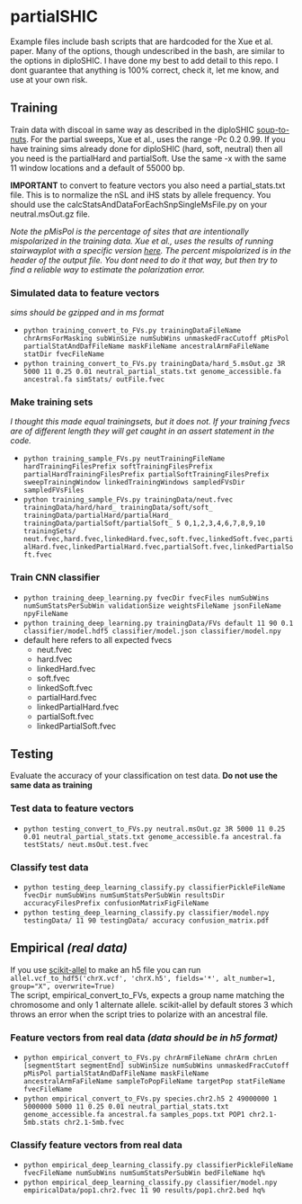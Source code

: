 # partialSHIC

Example files include bash scripts that are hardcoded for the Xue et al. paper. Many of the options, though undescribed in the bash, are similar to the options in diploSHIC. I have done my best to add detail to this repo. I dont guarantee that anything is 100% correct, check it, let me know, and use at your own risk.

## Training
Train data with discoal in same way as described in the diploSHIC [soup-to-nuts](https://github.com/kr-colab/diploSHIC/wiki/A-soup-to-nuts-example). For the partial sweeps, Xue et al., uses the range -Pc 0.2 0.99. If you have training sims already done for diploSHIC (hard, soft, neutral) then all you need is the partialHard and partialSoft. Use the same -x with the same 11 window locations and a default of 55000 bp.   

**IMPORTANT** to convert to feature vectors you also need a partial_stats.txt file. This is to normalize the nSL and iHS stats by allele frequency. You should use the calcStatsAndDataForEachSnpSingleMsFile.py on your neutral.msOut.gz file.  

*Note the pMisPol is the percentage of sites that are intentionally mispolarized in the training data. Xue et al., uses the results of running stairwayplot with a specific version [here](https://github.com/kr-colab/stairwayPlotMisorient). The percent mispolarized is in the header of the output file. You dont need to do it that way, but then try to find a reliable way to estimate the polarization error.*

### Simulated data to feature vectors  
 *sims should be gzipped and in ms format*  
 * `python training_convert_to_FVs.py trainingDataFileName chrArmsForMasking subWinSize numSubWins unmaskedFracCutoff pMisPol partialStatAndDafFileName maskFileName ancestralArmFaFileName statDir fvecFileName`
 * `python training_convert_to_FVs.py trainingData/hard_5.msOut.gz 3R 5000 11 0.25 0.01 neutral_partial_stats.txt genome_accessible.fa ancestral.fa simStats/ outFile.fvec`  

### Make training sets 
*I thought this made equal trainingsets, but it does not. If your training fvecs are of different length they will get caught in an assert statement in the code.*
 * `python training_sample_FVs.py neutTrainingFileName hardTrainingFilesPrefix softTrainingFilesPrefix partialHardTrainingFilesPrefix partialSoftTrainingFilesPrefix sweepTrainingWindow linkedTrainingWindows sampledFVsDir sampledFVsFiles`
 * `python training_sample_FVs.py trainingData/neut.fvec trainingData/hard/hard_ trainingData/soft/soft_ trainingData/partialHard/partialHard_ trainingData/partialSoft/partialSoft_ 5 0,1,2,3,4,6,7,8,9,10 trainingSets/ neut.fvec,hard.fvec,linkedHard.fvec,soft.fvec,linkedSoft.fvec,partialHard.fvec,linkedPartialHard.fvec,partialSoft.fvec,linkedPartialSoft.fvec`  

### Train CNN classifier
 * `python training_deep_learning.py fvecDir fvecFiles numSubWins numSumStatsPerSubWin validationSize weightsFileName jsonFileName npyFileName`  
 * `python training_deep_learning.py trainingData/FVs default 11 90 0.1 classifier/model.hdf5 classifier/model.json classifier/model.npy`  
 * default here refers to all expected fvecs
   * neut.fvec
   * hard.fvec
   * linkedHard.fvec
   * soft.fvec
   * linkedSoft.fvec
   * partialHard.fvec
   * linkedPartialHard.fvec
   * partialSoft.fvec
   * linkedPartialSoft.fvec  

## Testing  
Evaluate the accuracy of your classification on test data. **Do not use the same data as training**
### Test data to feature vectors  
 * `python testing_convert_to_FVs.py neutral.msOut.gz 3R 5000 11 0.25 0.01 neutral_partial_stats.txt genome_accessible.fa ancestral.fa testStats/ neut.msOut.test.fvec` 
### Classify test data  
 * `python testing_deep_learning_classify.py classifierPickleFileName fvecDir numSubWins numSumStatsPerSubWin resultsDir accuracyFilesPrefix confusionMatrixFigFileName`  
 * `python testing_deep_learning_classify.py classifier/model.npy testingData/ 11 90 testingData/ accuracy confusion_matrix.pdf`  

## Empirical *(real data)*  
If you use [scikit-allel](http://alimanfoo.github.io/2017/06/14/read-vcf.html) to make an h5 file you can run  
`allel.vcf_to_hdf5('chrX.vcf', 'chrX.h5', fields='*', alt_number=1, group="X", overwrite=True)`  
The script, empirical_convert_to_FVs, expects a group name matching the chromosome and only 1 alternate allele. scikit-allel by default stores 3 which throws an error when the script tries to polarize with an ancestral file.  
### Feature vectors from real data *(data should be in h5 format)*  
 * `python empirical_convert_to_FVs.py chrArmFileName chrArm chrLen [segmentStart segmentEnd] subWinSize numSubWins unmaskedFracCutoff pMisPol partialStatAndDafFileName maskFileName ancestralArmFaFileName sampleToPopFileName targetPop statFileName fvecFileName`  
 * `python empirical_convert_to_FVs.py species.chr2.h5 2 49000000 1 5000000 5000 11 0.25 0.01 neutral_partial_stats.txt genome_accessible.fa ancestral.fa samples_pops.txt POP1 chr2.1-5mb.stats chr2.1-5mb.fvec`  
### Classify feature vectors from real data  
 * `python empirical_deep_learning_classify.py classifierPickleFileName fvecFileName numSubWins numSumStatsPerSubWin bedFileName hq%`  
 * `python empirical_deep_learning_classify.py classifier/model.npy empiricalData/pop1.chr2.fvec 11 90 results/pop1.chr2.bed hq%`  
